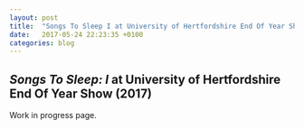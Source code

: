 ```yaml
---
layout: post
title:  "Songs To Sleep I at University of Hertfordshire End Of Year Show"
date:   2017-05-24 22:23:35 +0100
categories: blog
---
```


<h2><i>Songs To Sleep: I</i> at University of Hertfordshire End Of Year Show (2017)</h2>

Work in progress page.